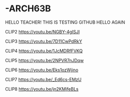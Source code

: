 # -ARCH63B

HELLO TEACHER!
THIS IS TESTING GITHUB
HELLO AGAIN

CLIP2 https://youtu.be/NGBY-4gISJI

CLIP3 https://youtu.be/7D11CwPdRkY

CLIP4 https://youtu.be/1JcMDRfFVKQ

CLIP5 https://youtu.be/2NPVR7nJDqw

CLIP6 https://youtu.be/Eks1ozWjino

CLIP7 https://youtu.be/_Ed6cs-EMzU

CLIP8 https://youtu.be/jn2KMjfeBLs
